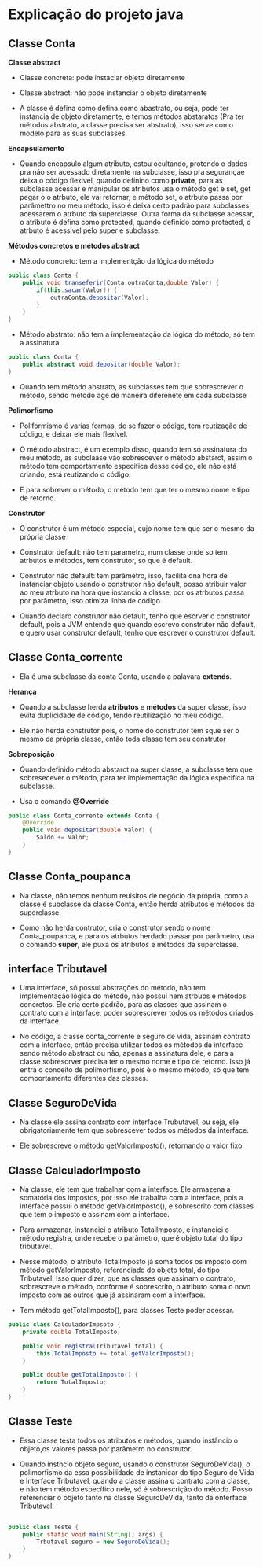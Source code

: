 # Explicação do projeto java

## Classe Conta

**Classe abstract**

- Classe concreta: pode instaciar objeto diretamente
- Classe abstract: não pode instanciar o objeto diretamente

- A classe é defina como defina como abastrato, ou seja, pode ter instancia de objeto diretamente, e temos métodos abstaratos (Pra ter métodos abstrato, a classe precisa ser abstrato), isso serve como modelo para as suas subclasses.

**Encapsulamento**

- Quando encapsulo algum atributo, estou ocultando, protendo o dados pra não ser acessado diretamente na subclasse, isso pra segurançae deixa o código flexivel, quando definino como **private**, para as subclasse acessar e manipular os atributos usa o método get e set, get pegar o o atrbuto, ele vai retornar, e método set, o atrbuto passa por parâmettro no meu método, isso é deixa certo padrão para subclasses acessarem o atrbuto da superclasse. Outra forma da subclasse acessar, o atributo é defina como protected, quando definido como protected, o atrbuto é acessivel pelo super e subclasse.

**Métodos concretos e métodos abstract**

- Método concreto: tem a implementção da lógica do método

```java
public class Conta {
    public void transeferir(Conta outraConta,double Valor) {
        if(this.sacar(Valor)) {
            outraConta.depositar(Valor);
        }
    }
}
```

- Método abstrato: não tem a implementação da lógica do método, só tem a assinatura

```java
public class Conta {
    public abstract void depositar(double Valor);
}
```

- Quando tem método abstrato, as subclasses tem que sobrescrever o método, sendo método age de maneira diferenete em cada subclasse

**Polimorfismo**

- Poliformismo é varías formas, de se fazer o código, tem reutização de código, e deixar ele mais flexível.

- O método abstract, é um exemplo disso, quando tem só assinatura do meu método, as subclaase vão sobrescever o método abstarct, assim o método tem comportamento especifica desse código, ele não está criando, está reutizando o código.

- E para sobrever o método, o método tem que ter o mesmo nome e tipo de retorno.

**Construtor**

- O construtor é um método especial, cujo nome tem que ser o mesmo da própria classe

- Construtor default: não tem parametro, num classe onde so tem atrbutos e métodos, tem construtor, só que é default.

- Construtor não default: tem parâmetro, isso, facilita dna hora de instanciar objeto usando o construtor não default, posso atribuir valor ao meu atrbuto na hora que instancio a classe, por os atrbutos passa por parâmetro, isso otimiza linha de código.

- Quando declaro construtor não default, tenho que escrver o construtor default, pois a JVM entende que quando escrevo construtor não default, e quero usar construtor default, tenho que escrever o construtor default.

## Classe Conta_corrente

- Ela é uma subclasse da conta Conta, usando a palavara **extends**.

**Herança**

- Quando a subclasse herda **atributos** e **métodos** da super classe, isso evita duplicidade de código, tendo reutilização no meu código.

- Ele não herda construtor pois, o nome do construtor tem sque ser o mesmo da própria classe, então toda classe tem seu construtor

**Sobreposição**

- Quando definido método abstarct na super classe, a subclasse tem que sobresecever o método, para ter implementação da lógica especifíca na subclasse.

- Usa o comando **@Override**

```java
public class Conta_corrente extends Conta {
    @Override
    public void depositar(double Valor) {
        Saldo += Valor;
    }
}
```
## Classe Conta_poupanca

- Na classe, não temos nenhum reuisitos de negócio da própria, como a classe é subclasse da classe Conta, então herda atributos e métodos da superclasse. 

- Como não herda contrutor, cria o construtor sendo o nome Conta_poupanca, e para os atrbutos herdado passar por parâmetro, usa o comando **super**, ele puxa os atributos e métodos da superclasse.

## interface Tributavel

- Uma interface, só possui abstrações do método, não tem implementação lógica do método, não possui nem atrbuos e métodos concretos. Ele cria certo padrão, para as classes que assinam o contrato com a interface, poder sobrescrever todos os métodos criados da interface.

- No código, a classe conta_corrente e seguro de vida, assinam contrato com a interface, então precisa utilizar todos os métodos da interface sendo método abstract ou não, apenas a assinatura dele, e para a classe sobrescrver precisa ter o mesmo nome e tipo de retorno. Isso já entra o conceito de polimorfismo, pois é o mesmo método, só que tem comportamento diferentes das classes.


## Classe SeguroDeVida

- Na classe ele assina contrato com interface Trubutavel, ou seja, ele obrigatoriamente tem que sobrescever todos os métodos da interface.

- Ele sobrescreve o método getValorImposto(), retornando o valor fixo.

## Classe CalculadorImposto

- Na classe, ele tem que trabalhar com a interface. Ele armazena a somatória dos impostos, por isso ele trabalha com a interface, pois a interface possui o método getValorImposto(), e sobrescrito com classes que tem o imposto e assinam com a interface.

- Para armazenar, instanciei o atributo TotalImposto, e instanciei o método registra, onde recebe o parâmetro, que é objeto total do tipo tributavel.

- Nesse método, o atributo TotalImposto já soma todos os imposto com método getValorImposto, referenciado do objeto total, do tipo Tributavel. Isso quer dizer, que as classes que assinam o contrato, sobrescreve o método, conforme é sobrescrito, o atributo soma o novo imposto com as outros que já assinaram com a interface.

- Tem método getTotalImposto(), para classes Teste poder acessar.

```java
public class CalculadorImpsoto {
    private double TotalImposto;

    public void registra(Tributavel total) {
        this.TotalImposto += total.getValorImposto();
    }

    public double getTotalImposto() {
        return TotalImposto;
    }
}
```

## Classe Teste

- Essa classe testa todos os atributos e métodos, quando instâncio o objeto,os valores passa por parâmetro no construtor.

- Quando instncio objeto seguro, usando o construtor SeguroDeVida(), o polimorfismo da essa possibilidade de instanicar do tipo Seguro de Vida e Interface Tributavel, quando a classe assina o contrato com a classe, e não tem método específico nele, só é sobrescrição do método. Posso referenciar o objeto tanto na classe SeguroDeVida, tanto da onterface Tributavel.

```java

public class Teste {
    public static void main(String[] args) {
        Trbutavel seguro = new SeguroDeVida();
    }
}
```







